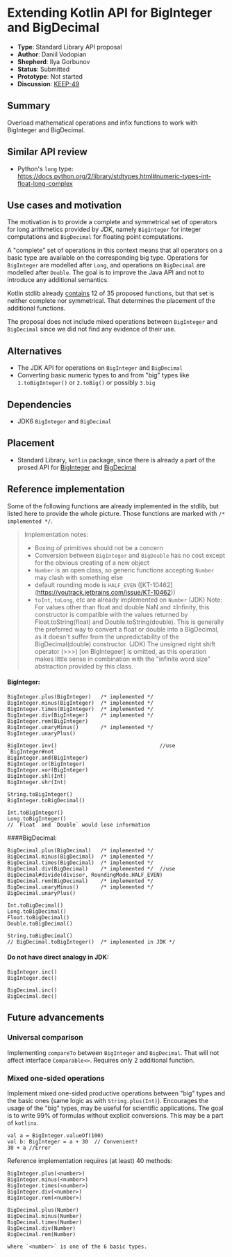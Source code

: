 
# Extending Kotlin API for BigInteger and BigDecimal

* **Type**: Standard Library API proposal
* **Author**: Daniil Vodopian
* **Shepherd**: Ilya Gorbunov
* **Status**: Submitted
* **Prototype**: Not started
* **Discussion**: [KEEP-49](https://github.com/Kotlin/KEEP/issues/49)


## Summary

Overload mathematical operations and infix functions to work with BigInteger and BigDecimal.

## Similar API review

* Python's `long` type: https://docs.python.org/2/library/stdtypes.html#numeric-types-int-float-long-complex

## Use cases and motivation

The motivation is to provide a complete and symmetrical set of operators for long arithmetics provided by JDK, namely `BigInteger` for integer computations and `BigDecimal` for floating point computations. 

A "complete" set of operations in this context means that all operators on a basic type are available on the corresponding big type. Operations for `BigInteger` are modelled after `Long`, and operations on `BigDecimal` are modelled after `Double`. The goal is to improve the Java API and not to introduce any additional semantics.

Kotlin stdlib already [contains](https://github.com/JetBrains/kotlin/blob/master/libraries/stdlib/src/kotlin/util/BigNumbers.kt) 12 of 35 proposed functions, but that set is neither complete nor symmetrical. That determines the placement of the additional functions.  

The proposal does not include mixed operations between `BigInteger` and `BigDecimal` since we did not find any evidence of their use.

## Alternatives

* The JDK API for operations on `BigInteger` and `BigDecimal`
* Converting basic numeric types to and from "big" types like `1.toBigInteger()` or `2.toBig()` or possibly `3.big`

## Dependencies

* JDK6 `BigInteger` and `BigDecimal`

## Placement

* Standard Library, `kotlin` package, since there is already a part of the prosed API for [BigInteger](https://kotlinlang.org/api/latest/jvm/stdlib/kotlin/java.math.-big-integer/) and [BigDecimal](https://kotlinlang.org/api/latest/jvm/stdlib/kotlin/java.math.-big-decimal/)

## Reference implementation

Some of the following functions are already implemented in the stdlib, but listed here to provide the whole picture. Those functions are marked with `/* implemented */`.

>Implementation notes:
>
> - Boxing of primitives should not be a concern
> - Conversion between `BigInteger` and `BigDouble` has no cost except for the obvious creating of a new object
> - `Number` is an open class, so generic functions accepting `Number` may clash with something else
> - default rounding mode is `HALF_EVEN` ([KT-10462] (https://youtrack.jetbrains.com/issue/KT-10462))
> - `toInt`, `toLong`, etc are already implemented on `Number`
> (JDK) Note: For values other than float and double NaN and ±Infinity, this constructor is compatible with the values returned by Float.toString(float) and Double.toString(double). This is generally the preferred way to convert a float or double into a BigDecimal, as it doesn't suffer from the unpredictability of the BigDecimal(double) constructor.
> (JDK) The unsigned right shift operator (>>>) [on BigIntegeer] is omitted, as this operation makes little sense in combination with the "infinite word size" abstraction provided by this class.

#### BigInteger:

    BigInteger.plus(BigInteger)   /* implemented */
    BigInteger.minus(BigInteger)  /* implemented */
    BigInteger.times(BigInteger)  /* implemented */
    BigInteger.div(BigInteger)    /* implemented */
    BigInteger.rem(BigInteger) 
    BigInteger.unaryMinus()       /* implemented */
    BigInteger.unaryPlus()
    
    BigInteger.inv()                                 //use `BigInteger#not`
    BigInteger.and(BigInteger)
    BigInteger.or(BigInteger)
    BigInteger.xor(BigInteger)
    BigInteger.shl(Int)
    BigInteger.shr(Int)
    
    String.toBigInteger()
    BigInteger.toBigDecimal()
    
    Int.toBigInteger()
    Long.toBigInteger()
    // `Float` and `Double` would lose information
    
####BigDecimal:

    BigDecimal.plus(BigDecimal)   /* implemented */
    BigDecimal.minus(BigDecimal)  /* implemented */
    BigDecimal.times(BigDecimal)  /* implemented */
    BigDecimal.div(BigDecimal)    /* implemented */  //use  BigDecimal#divide(divisor, RoundingMode.HALF_EVEN)
    BigDecimal.rem(BigDecimal)    /* implemented */ 
    BigDecimal.unaryMinus()       /* implemented */
    BigDecimal.unaryPlus()

    Int.toBigDecimal() 
    Long.toBigDecimal() 
    Float.toBigDecimal() 
    Double.toBigDecimal()
     
    String.toBigDecimal()
    // BigDecimal.toBigInteger()  /* implemented in JDK */
    
#### Do not have direct analogy in JDK:

    BigInteger.inc()
    BigInteger.dec()

    BigDecimal.inc()
    BigDecimal.dec()
	
## Future advancements

### Universal comparison

Implementing `compareTo` between `BigInteger` and `BigDecimal`. That will not affect interface  `Comparable<>`. Requires only 2 additional function.

### Mixed one-sided operations

Implement mixed one-sided productive operations between "big" types and the basic ones (same logic as with `String.plus(Int)`). Encourages the usage of the "big" types, may be useful for scientific applications. The goal is to write 99% of formulas without explicit conversions. This may be a part of  `kotlinx`.

    val a = BigInteger.valueOf(100)
    val b: BigInteger = a + 30  // Convenient!
    30 + a //Error

Reference implementation requires (at least) 40 methods:

    BigInteger.plus(<number>)
    BigInteger.minus(<number>)
    BigInteger.times(<number>)
    BigInteger.div(<number>)
    BigInteger.rem(<number>)
	
    BigDecimal.plus(Number)
    BigDecimal.minus(Number)
    BigDecimal.times(Number)
    BigDecimal.div(Number)
    BigDecimal.rem(Number)
    
    where `<number>` is one of the 6 basic types. 
